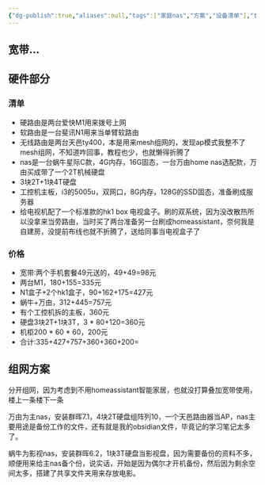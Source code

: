 ```yaml
---
{"dg-publish":true,"aliases":null,"tags":["家庭nas","方案","设备清单"],"title":"家庭nas方案","permalink":"/0201-gaojibiji/服务器/nas/家庭nas方案/","dgPassFrontmatter":true,"noteIcon":""}
---
```



## 宽带…​

## 硬件部分

### 清单

* 硬路由是两台爱快M1用来拨号上网
* 软路由是一台斐讯N1用来当单臂软路由
* 无线路由是两台天邑ty400，本是用来mesh组网的，发现ap模式我整不了mesh组网，不知道咋回事，教程也少，也就懒得折腾了
* nas是一台蜗牛星际C款，4G内存，16G固态，一台万由home nas选配款，万由买成带了一个2T机械硬盘
* 3块2T+1块4T硬盘
* 工控机主板，i3的5005u，双网口，8G内存，128G的SSD固态，准备刷成服务器
* 给电视机配了一个标准款的hk1 box 电视盒子。刷的双系统，因为没改散热所以没拿来当旁路由，当时买了两台准备另一台刷成homeassistant，奈何我是自建房，没提前布线也就不折腾了，送给同事当电视盒子了

### 价格

* 宽带∶两个手机套餐49元送的，49+49=98元
* 两台M1，180+155=335元
* N1盒子+2个hk1盒子，90+162+175=427元
* 蜗牛+万由，312+445=757元
* 有个工控机拆的主板，360元
* 硬盘3块2T+1块3T，3 * 80+120=360元
* 机柜200 * 60 * 60，200元
* 合计∶335+427+757+360+360+200=


## 组网方案

分开组网，因为考虑到不用homeassistant智能家居，也就没打算叠加宽带使用，楼上一条楼下一条

万由为主nas，安装群晖7.1，4块2T硬盘组阵列10，一个天邑路由器当AP，nas主要用途是备份工作的文件，还有就是我的obsidian文件，毕竟记的学习笔记太多了。

蜗牛为影视nas，安装群晖6.2，1块3T硬盘当影视盘，因为需要备份的资料不多，顺便用来给主nas备个份，说实话，开始是因为偶尔才开机备份，然后因为剩余空间太多，搭建了共享文件夹用来存放电影。

